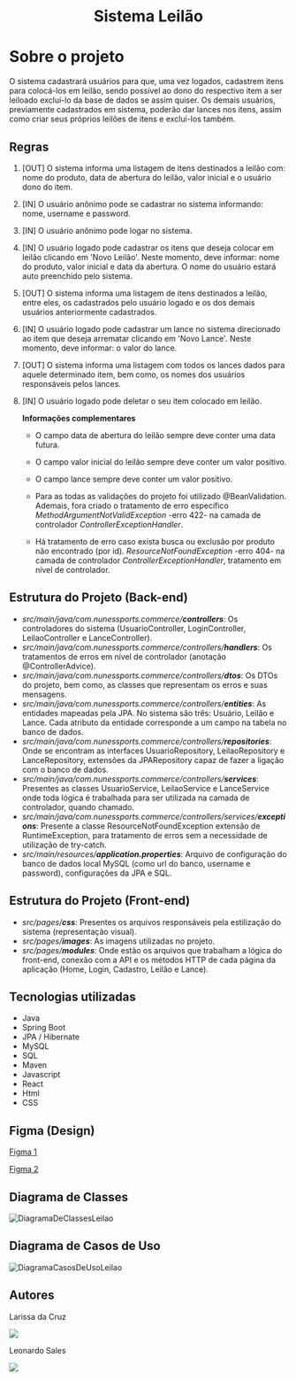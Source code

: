 <h1 align="center"> Sistema Leilão </h1>

# Sobre o projeto

O sistema cadastrará usuários para que, uma vez logados, cadastrem itens para colocá-los em leilão, sendo possível ao dono do respectivo item a ser leiloado excluí-lo da base de dados se assim quiser. 
Os demais usuários, previamente cadastrados em sistema, poderão dar lances nos itens, assim como criar seus próprios leilões de itens e excluí-los também.

<h2>Regras</h2>

  1. [OUT] O sistema informa uma listagem de itens destinados a leilão com: nome do produto, data de abertura do leilão, valor inicial e o usuário dono do item.

  2. [IN] O usuário anônimo pode se cadastrar no sistema informando: nome, username e password.
     
  3. [IN] O usuário anônimo pode logar no sistema.
     
  4. [IN] O usuário logado pode cadastrar os itens que deseja colocar em leilão clicando em 'Novo Leilão'. Neste momento, deve informar: nome do produto, valor inicial e data da abertura. O nome do usuário estará auto preenchido pelo sistema.
     
  5. [OUT] O sistema informa uma listagem de itens destinados a leilão, entre eles, os cadastrados pelo usuário logado e os dos demais usuários anteriormente cadastrados.
     
  6. [IN] O usuário logado pode cadastrar um lance no sistema direcionado ao item que deseja arrematar clicando em 'Novo Lance'. Neste momento, deve informar: o valor do lance.

  7. [OUT] O sistema informa uma listagem com todos os lances dados para aquele determinado item, bem como, os nomes dos usuários responsáveis pelos lances.
     
  8. [IN] O usuário logado pode deletar o seu item colocado em leilão.
  
     **Informações complementares**

     - O campo data de abertura do leilão sempre deve conter uma data futura.

     - O campo valor inicial do leilão sempre deve conter um valor positivo.

     - O campo lance sempre deve conter um valor positivo.
    
     - Para as todas as validações do projeto foi utilizado @BeanValidation. Ademais, fora criado o tratamento de erro específico *MethodArgumentNotValidException* -erro 422- na camada de controlador *ControllerExceptionHandler*.
       
     - Há tratamento de erro caso exista busca ou exclusão por produto não encontrado (por id). *ResourceNotFoundException* -erro 404- na camada de controlador *ControllerExceptionHandler*, tratamento em nível de controlador.
      

 ## Estrutura do Projeto (Back-end)
  * *src/main/java/com.nunessports.commerce/**controllers***: Os controladores do sistema (UsuarioController, LoginController, LeilaoController e LanceController).
  * *src/main/java/com.nunessports.commerce/controllers/**handlers***: Os tratamentos de erros em nível de controlador (anotação @ControllerAdvice).
  * *src/main/java/com.nunessports.commerce/controllers/**dtos***: Os DTOs do projeto, bem como, as classes que representam os erros e suas mensagens.
  * *src/main/java/com.nunessports.commerce/controllers/**entities***: As entidades mapeadas pela JPA. No sistema são três: Usuário, Leilão e Lance. Cada atributo da entidade corresponde a um campo na tabela no banco de dados.
  * *src/main/java/com.nunessports.commerce/controllers/**repositories***: Onde se encontram as interfaces UsuarioRepository, LeilaoRepository e LanceRepository, extensões da JPARepository capaz de fazer a ligação com o banco de dados.
  * *src/main/java/com.nunessports.commerce/controllers/**services***: Presentes as classes UsuarioService, LeilaoService e LanceService onde toda lógica é trabalhada para ser utilizada na camada de controlador, quando chamado.
  * *src/main/java/com.nunessports.commerce/controllers/services/**exceptions***: Presente a classe ResourceNotFoundException extensão de RuntimeException, para tratamento de erros sem a necessidade de utilização de try-catch.
  * *src/main/resources/**application.properties***: Arquivo de configuração do banco de dados local MySQL (como url do banco, username e password), configurações da JPA e SQL.

 ## Estrutura do Projeto (Front-end)
 * *src/pages/**css***: Presentes os arquivos responsáveis pela estilização do sistema (representação visual).
 * *src/pages/**images***: As imagens utilizadas no projeto.
 * *src/pages/**modules***: Onde estão os arquivos que trabalham a lógica do front-end, conexão com a API e os métodos HTTP de cada página da aplicação (Home, Login, Cadastro, Leilão e Lance).
 
 ## Tecnologias utilizadas
- Java
- Spring Boot
- JPA / Hibernate
- MySQL
- SQL
- Maven
- Javascript
- React
- Html
- CSS

## Figma (Design)

<a href="https://www.figma.com/file/qT3RL8R1qemP3viq8C7UVr/Untitled?type=design&node-id=1-58&mode=design">Figma 1</a>

<a href="https://www.figma.com/file/272S0tjECIWKjCnsvvgcPr/Untitled?type=design&node-id=0-1&mode=design">Figma 2</a>

## Diagrama de Classes

![DiagramaDeClassesLeilao](https://github.com/larissa-cruz/projeto-leilao/assets/104517707/e9bbe077-b920-4ce0-89dc-ade022a33e4c)


## Diagrama de Casos de Uso

![DiagramaCasosDeUsoLeilao](https://github.com/larissa-cruz/projeto-leilao/assets/104517707/85e328f3-f0b6-4d6c-98f4-abaad2d60e93)

## Autores

Larissa da Cruz

<a href="https://www.linkedin.com/in/larissa-da-cruz-0ba314219/" target="_blank"><img src="https://img.shields.io/badge/-LinkedIn-%230077B5?style=for-the-badge&logo=linkedin&logoColor=white" target="_blank"></a>

Leonardo Sales

<a href="https://www.linkedin.com/in/leonardo-sales-franca/" target="_blank"><img src="https://img.shields.io/badge/-LinkedIn-%230077B5?style=for-the-badge&logo=linkedin&logoColor=white" target="_blank"></a>
